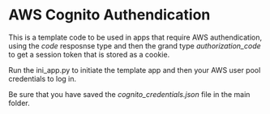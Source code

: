 # AWS Cognito Authendication

This is a template code to be used in apps that require
AWS authendication, using the *code* resposnse type and then
the grand type *authorization_code* to get a session token
that is stored as a cookie.

Run the ini_app.py to initiate the template app and then
your AWS user pool credentials to log in.

Be sure that you have saved the *cognito_credentials.json* file in the
main folder.